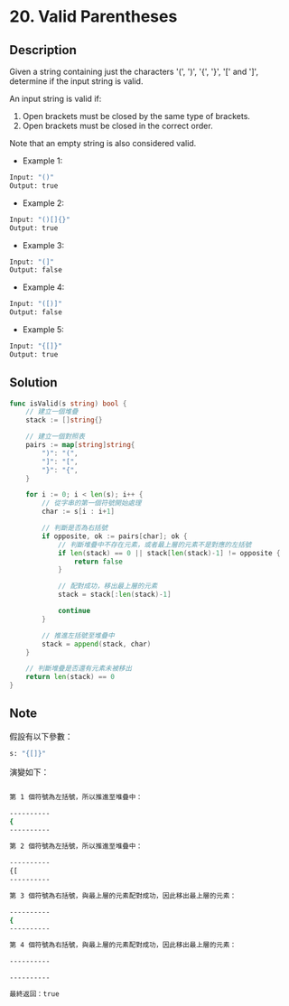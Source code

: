 # 20. Valid Parentheses

## Description

Given a string containing just the characters '(', ')', '{', '}', '[' and ']', determine if the input string is valid.

An input string is valid if:

1. Open brackets must be closed by the same type of brackets.
2. Open brackets must be closed in the correct order.

Note that an empty string is also considered valid.

- Example 1:

```BASH
Input: "()"
Output: true
```

- Example 2:

```BASH
Input: "()[]{}"
Output: true
```

- Example 3:

```BASH
Input: "(]"
Output: false
```

- Example 4:

```BASH
Input: "([)]"
Output: false
```

- Example 5:

```BASH
Input: "{[]}"
Output: true
```

## Solution

```GO
func isValid(s string) bool {
	// 建立一個堆疊
	stack := []string{}

	// 建立一個對照表
	pairs := map[string]string{
		")": "(",
		"]": "[",
		"}": "{",
	}

	for i := 0; i < len(s); i++ {
		// 從字串的第一個符號開始處理
		char := s[i : i+1]

		// 判斷是否為右括號
		if opposite, ok := pairs[char]; ok {
			// 判斷堆疊中不存在元素，或者最上層的元素不是對應的左括號
			if len(stack) == 0 || stack[len(stack)-1] != opposite {
				return false
			}

			// 配對成功，移出最上層的元素
			stack = stack[:len(stack)-1]

			continue
		}

		// 推進左括號至堆疊中
		stack = append(stack, char)
	}

	// 判斷堆疊是否還有元素未被移出
	return len(stack) == 0
}
```

## Note

假設有以下參數：

```BASH
s: "{[]}"
```

演變如下：

```BASH

第 1 個符號為左括號，所以推進至堆疊中：

----------
{
----------

第 2 個符號為左括號，所以推進至堆疊中：

----------
{[
----------

第 3 個符號為右括號，與最上層的元素配對成功，因此移出最上層的元素：

----------
{
----------

第 4 個符號為右括號，與最上層的元素配對成功，因此移出最上層的元素：

----------

----------

最終返回：true
```
